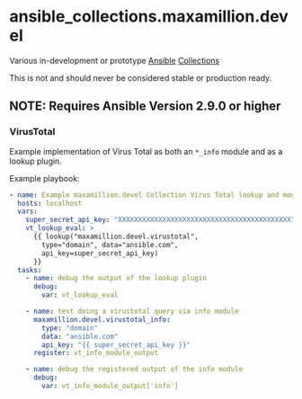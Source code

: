 # ansible_collections.maxamillion.devel
Various in-development or prototype
[Ansible](https://github.com/ansible/ansible)
[Collections](https://docs.ansible.com/ansible/latest/dev_guide/developing_collections.html)

This is not and should never be considered stable or production ready.

## NOTE: Requires Ansible Version 2.9.0 or higher

### VirusTotal

Example implementation of Virus Total as both an `*_info` module and as a lookup
plugin.

Example playbook:

```yaml
- name: Example maxamillion.devel Collection Virus Total lookup and module playbook
  hosts: localhost
  vars:
    super_secret_api_key: "XXXXXXXXXXXXXXXXXXXXXXXXXXXXXXXXXXXXXXXXXXX" # This should be in a Vault
    vt_lookup_eval: >
      {{ lookup("maxamillion.devel.virustotal",
        type="domain", data="ansible.com",
        api_key=super_secret_api_key)
      }}
  tasks:
    - name: debug the output of the lookup plugin
      debug:
        var: vt_lookup_eval

    - name: test doing a virustotal query via info module
      maxamillion.devel.virustotal_info:
        type: "domain"
        data: "ansible.com"
        api_key: "{{ super_secret_api_key }}"
      register: vt_info_module_output

    - name: debug the registered output of the info module
      debug:
        var: vt_info_module_output['info']

```
